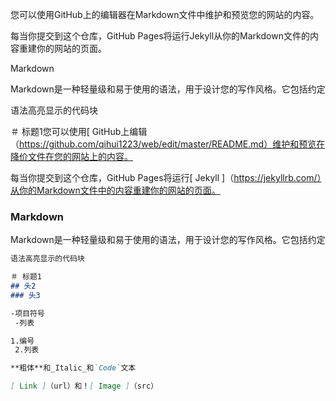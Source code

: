 您可以使用GitHub上的编辑器在Markdown文件中维护和预览您的网站的内容。

每当你提交到这个仓库，GitHub Pages将运行Jekyll从你的Markdown文件的内容重建你的网站的页面。

Markdown

Markdown是一种轻量级和易于使用的语法，用于设计您的写作风格。它包括约定

语法高亮显示的代码块

＃ 标题1您可以使用[ GitHub上编辑（https://github.com/qihui1223/web/edit/master/README.md）维护和预览在降价文件在您的网站上的内容。

每当你提交到这个仓库，GitHub Pages将运行[ Jekyll ]（https://jekyllrb.com/）从你的Markdown文件中的内容重建你的网站的页面。

###  Markdown

Markdown是一种轻量级和易于使用的语法，用于设计您的写作风格。它包括约定

```markdown
语法高亮显示的代码块

＃ 标题1 
## 头2 
### 头3

-项目符号
 -列表

1.编号
 2.列表

**粗体**和_Italic_和`Code`文本

[ Link ]（url）和！[ Image ]（src）
